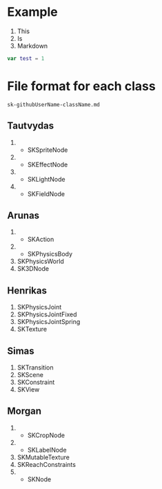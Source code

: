 # Example

1. This
1. Is
1. Markdown

```Swift
var test = 1
```

# File format for each class

```
sk-githubUserName-className.md
```

## Tautvydas
1. + SKSpriteNode
1. + SKEffectNode
1. + SKLightNode
1. + SKFieldNode

## Arunas
1. + SKAction
1. + SKPhysicsBody
1. SKPhysicsWorld
1. SK3DNode

## Henrikas
1. SKPhysicsJoint
1. SKPhysicsJointFixed
1. SKPhysicsJointSpring
1. SKTexture

## Simas
1. SKTransition
1. SKScene
1. SKConstraint
1. SKView

## Morgan
1. + SKCropNode
1. + SKLabelNode
1. SKMutableTexture
1. SKReachConstraints
1. + SKNode

